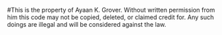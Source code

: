 #This is the property of Ayaan K. Grover. Without written permission from him this code may not be copied, deleted, or claimed credit for. Any such doings are illegal and will be considered against the law.